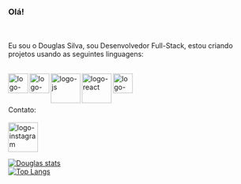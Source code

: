 
### Olá!
<br>
<br>
Eu sou o Douglas Silva, sou Desenvolvedor Full-Stack, 
estou criando projetos usando as seguintes linguagens:
<br>
<br>
<p>
<img align="left" src="https://media.licdn.com/dms/image/v2/D4D12AQFl_8-6ezTgnQ/article-cover_image-shrink_720_1280/article-cover_image-shrink_720_1280/0/1677675601354?e=2147483647&v=beta&t=54aV9EqZukiDcGVp2z63QnbuU5YdQ0IdSmCevg2uEhg" alt="logo-html" width= 40px; >
<img align="left" src="https://diegomariano.com/wp-content/uploads/2020/08/logo-2582747_640-e1597771254582.png" alt="logo-css" width= 40px; >
<img align="left" src="https://tipscode.com.br/uploads/2020/01/js.png" alt="logo-js" width= 60px; >
<img align="left" src="https://encrypted-tbn0.gstatic.com/images?q=tbn:ANd9GcSBLimkxKgVwum5XDrN89s2lmt_EFlBdJeItA&s" alt="logo-react" width= 60px; >
<img align="left" src="https://images.g2crowd.com/uploads/product/image/large_detail/large_detail_f0b606abb6d19089febc9faeeba5bc05/nodejs-development-services.png" alt="logo-nodejs" width= 40px; >
</p>
<br/>
<br/>
<br/>
<p>
Contato:
<br/>
<br/>
<a href="https://www.instagram.com/douglas_fp_silva/#">
<img src="https://encrypted-tbn0.gstatic.com/images?q=tbn:ANd9GcS5U3qOgU4Vlxn0yUPmaUj8AlMwR7woDUgJzg&s" alt="logo-instagram" width= 60px; >
<a/>
</p>

[![Douglas stats](https://github-readme-stats.vercel.app/api?username=douglasfelipe83)](https://github.com/anuraghazra/github-readme-stats)
<br/>
[![Top Langs](https://github-readme-stats.vercel.app/api/top-langs/?username=douglasfelipe83)](https://github.com/anuraghazra/github-readme-stats)
